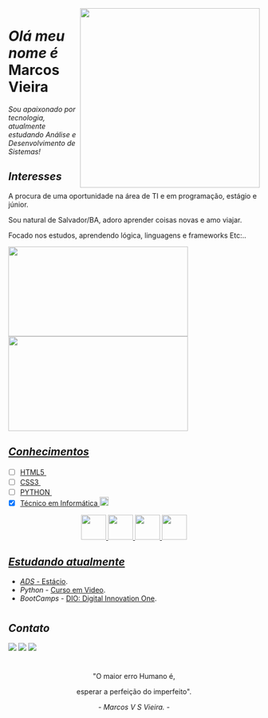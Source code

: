 <img align="right" src="https://github.com/marcosvg12/kalel12/assets/45484070/0c43d565-82de-4c6a-a3c9-233c0c96b290" width="360"/> 

#  *Olá meu nome é* Marcos Vieira
  
  _Sou apaixonado por tecnologia, atualmente estudando Análise e Desenvolvimento de Sistemas!_
  
  ## *Interesses*
  
  A procura de uma oportunidade na área de TI e em programação, estágio e júnior.
  
  Sou natural de Salvador/BA, adoro aprender coisas novas e amo viajar.
  
  Focado nos estudos, aprendendo lógica, linguagens e frameworks Etc:..
  

<div>
  <a href="https://github.com/marcosvg12/marcosvg12/">
  <img height="180em" width="360em" src="https://github-readme-stats.vercel.app/api?username=marcosvg12&show_icons=true&theme=codeSTACKr&border_radius=1.7em" />
    
  <img height="190em" width="360em" src="https://github-readme-stats.vercel.app/api/top-langs/?username=marcosvg12&layout=compact&theme=codeSTACKr&border_radius=1em" />
</div> 

##  *Conhecimentos*
  
- [ ] HTML5  <img src="https://cdn.jsdelivr.net/gh/devicons/devicon/icons/html5/html5-plain.svg" width="16"/>
- [ ] CSS3  <img src="https://cdn.jsdelivr.net/gh/devicons/devicon/icons/css3/css3-plain.svg" width="16"/>
- [ ] PYTHON  <img src="https://cdn.jsdelivr.net/gh/devicons/devicon/icons/python/python-original.svg" width="16"/>
- [x] Técnico em Informática  <img src="https://github.com/marcosvg12/kalel12/assets/45484070/3148ac5c-8b1f-424c-b212-a7477ac4b7c4" width="18"/> 

<div align="center" width="100%">
  <img src="https://cdn.jsdelivr.net/gh/devicons/devicon/icons/html5/html5-plain.svg" width="50"/>
  <img src="https://cdn.jsdelivr.net/gh/devicons/devicon/icons/css3/css3-plain.svg" width="50"/>   
  <img src="https://cdn.jsdelivr.net/gh/devicons/devicon/icons/python/python-original.svg" width="50" />
  <img src="https://github.com/marcosvg12/kalel12/assets/45484070/3148ac5c-8b1f-424c-b212-a7477ac4b7c4" width="50", height="50"/>    
</div>

## *Estudando atualmente*
  
*  *ADS* - [Estácio](https://estacio.br/).
*  *Python* -  [Curso em Video](https://www.cursoemvideo.com/).
*  *BootCamps* - [DIO: Digital Innovation One](https://web.dio.me/).

#

## *Contato*  
<div>  
  <a href = "https://wa.me/message/SNWARS4M2CRNN1"><img src="https://img.shields.io/badge/-WhatsApp-%7CFC00?style=for-the-badge&logo=WhatsApp&logoColor=white" target="_blank"></a>
  <a href="https://instagram.com/marcos12kalel/" target="_blank"><img src="https://img.shields.io/badge/-Instagram-%23E4405F?style=for-the-badge&logo=instagram&logoColor=white" target="_blank"></a>
  <a href="https://www.linkedin.com/in/marcos-vieira-92509052" target="_blank"><img src="https://img.shields.io/badge/-LinkedIn-%230077B5?style=for-the-badge&logo=linkedin&logoColor=white" target="_blank"></a> 
  
</div>

#

 <div align="center" width="100%">
   <p> "O maior erro Humano é,</p>
   <p>esperar a perfeição do imperfeito".</p>
   <cite>- Marcos V S Vieira. -</cite>
 </div>
  
  
<!--
**marcosvg12/marcosvg12** is a ✨ _special_ ✨ repository because its `README.md` (this file) appears on your GitHub profile.

Here are some ideas to get you started:

- 🔭 I’m currently working on ...
- 🌱 I’m currently learning ...
- 👯 I’m looking to collaborate on ...
- 🤔 I’m looking for help with ...
- 💬 Ask me about ...
- 📫 How to reach me: ...
- 😄 Pronouns: ...
- ⚡ Fun fact: ...
-->
